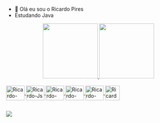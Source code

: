 - 👋  Olá eu sou o Ricardo Pires 
- Estudando Java


<div align="center">
  <a href="https://github.com/rippires">
  <img height="150em" src="https://github-readme-stats.vercel.app/api?username=rippires&show_icons=true&theme=dark&include_all_commits=true&count_private=true"/>
  <img height="150em" src="https://github-readme-stats.vercel.app/api/top-langs/?username=rippires&layout=compact&langs_count=7&theme=dark"/>
</div>
<div style="display: inline_block"><br>
 <img align="center" alt="Ricardo-Java" height="40" width="50" <img src="https://cdn.jsdelivr.net/gh/devicons/devicon/icons/java/java-original-wordmark.svg" />
 <img align="center" alt="Ricardo-Js" height="40" width="50" <img src="https://cdn.jsdelivr.net/gh/devicons/devicon/icons/javascript/javascript-original.svg" />
 <img align="center" alt="Ricardo-Html" height="40" width="50" <img src="https://cdn.jsdelivr.net/gh/devicons/devicon/icons/html5/html5-original.svg" />
 <img align="center" alt="Ricardo-HTML" height="40" width="50" <img src="https://cdn.jsdelivr.net/gh/devicons/devicon/icons/css3/css3-original.svg" />
 <img align="center" alt="Ricardo-CSS" height="40" width="50"  <img src="https://cdn.jsdelivr.net/gh/devicons/devicon/icons/c/c-original.svg" />
 <img align="center" alt="Ricardo-Linux" height="40" width"50" <img src="https://cdn.jsdelivr.net/gh/devicons/devicon/icons/linux/linux-original.svg" />
</div>

##

<div>
  <a href="https://www.linkedin.com/in/ricardo-pires-10546097/" target="_blank"><img src="https://img.shields.io/badge/LinkedIn-0077B5?style=for-the-badge&logo=linkedin&logoColor=white" target="_blank"></a>
</div>

